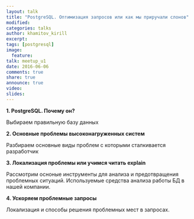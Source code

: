 ```yaml
---
layout: talk
title: "PostgreSQL. Оптимизация запросов или как мы приручали слонов"
modified:
categories: talks
author: khamitov_kirill
excerpt:
tags: [postgresql]
image:
  feature:
talk: meetup_u1
date: 2016-06-06
comments: true
share: true
announce: true 
video: 
slides: 
---
```



**1.	PostgreSQL. Почему он?**

Выбираем правильную базу данных

**2.	Основные проблемы высоконагруженных систем**

Разбираем основные виды проблем с которыми сталкивается разработчик

**3.	Локализация проблемы или учимся читать explain**

Рассмотрим осноные инструменты для анализа и предотвращения проблемных ситуаций. Используемые средства анализа работы БД в нашей компании.

**4.	Ускоряем проблемные запросы**

Локализация и способы решения проблемных мест в запросах.

